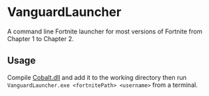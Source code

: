 # VanguardLauncher
A command line Fortnite launcher for most versions of Fortnite from Chapter 1 to Chapter 2.

## Usage
Compile [Cobalt.dll](https://github.com/Milxnor/Cobalt) and add it to the working directory then run `VanguardLauncher.exe <fortnitePath> <username>` from a terminal.
